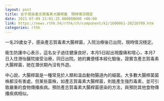 ```yaml
---
layout: post
title: 女子感染產志賀毒素大腸桿菌　現時情況穩定
date: 2021-07-09 21:01:25.000000000 +08:00
link: https://news.rthk.hk/rthk/ch/component/k2/1600061-20210709.htm
categories: rthk
---
```


一名29歲女子，感染產志賀毒素大腸桿菌，入院治療後已出院，現時情況穩定。

衞生防護中心表示，這名女子過往健康良好，本月5日起出現腹痛和噁心，本月7日入住港怡醫院接受治療，同日出院。她的糞便樣本經化驗後，證實含產志賀毒素大腸桿菌，她在潛伏期內沒有外遊。
 
中心說，大腸桿菌是一種常見於人類和溫血動物腸道內的細菌。大多數大腸桿菌菌株都沒有害處，但某些菌株，如產志賀毒素大腸桿菌，則能產生強烈毒素，並可引致嚴重的食物傳播疾病。預防產志賀毒素大腸桿菌感染的方法，與預防其他食物傳播疾病相似。

